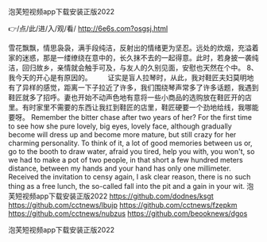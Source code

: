 
泡芙短视频app下载安装正版2022




👉/点/此/进/入/观/看/ http://6e6s.com?osgsj.html




雪花飘飘，情思袅袅，满手段纯洁，反射出的情绪更为坚忍。远处的炊烟，充溢着家的迷惑，那是一缕缭绕在意中的，长久抹不去的一起得意。此时，若身披一袭纯洁，回归故乡，亲情就会触手可及，与友人的久别见面，安慰也天然在个中。
	8、我今天的开心是有原因的。
　　证实是盲人拉琴时，从此，我对鞋匠夫妇莫明地有了异样的感觉，距离一下子拉近了许多，我们围绕琴声常多了许多话题，我遇到鞋匠就多了招呼。妻也开始不动声色地有意将一些小商品的选购放在鞋匠开的店里。有时家里不需要的东西让我扛到鞋匠的店里，鞋匠硬要一个劲地给线，我哪能要呀。
Remember the bitter chase after two years of her?
For the first time to see how she pure lovely, big eyes, lovely face, although gradually become will dress up and become more mature, but still crazy for her charming personality.
To think of it, a lot of good memories between us or, go to the booth to draw water, afraid you tired, help you with, you won't, so we had to make a pot of two people, in that short a few hundred meters distance, between my hands and your hand has only one millimeter.
Received the invitation to censy again, I ask clear reason, there is no such thing as a free lunch, the so-called fall into the pit and a gain in your wit.
泡芙短视频app下载安装正版2022 https://github.com/dodnes/ksgt
https://github.com/cctnews/lbujp
https://github.com/cctnews/fzepkm
https://github.com/cctnews/nubzus
https://github.com/beooknews/dgos





泡芙短视频app下载安装正版2022
